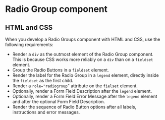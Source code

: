 # Radio Group component

## HTML and CSS

When you develop a Radio Groups component with HTML and CSS, use the following requirements:

- Render a `div` as the outmost element of the Radio Group component. This is because CSS works more reliably on a `div` than on a `fieldset` element.
- Group the Radio Buttons in a `fieldset` element.
- Render the label for the Radio Group in a `legend` element, directly inside the `fieldset` as the first child.
- Render a `role="radiogroup`" attribute on the `fielset` element.
- Optionally, render a Form Field Description after the `legend` element.
- Optionally, render a Form Field Error Message after the `legend` element and after the optional Form Field Description.
- Render the sequence of Radio Button options after all labels, instructions and error messages.
